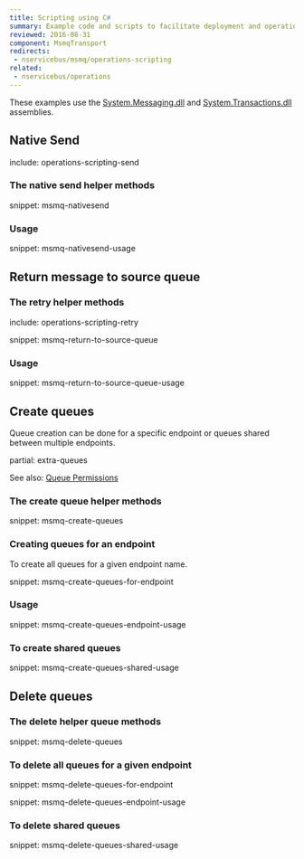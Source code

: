 ```yaml
---
title: Scripting using C#
summary: Example code and scripts to facilitate deployment and operational actions against MSMQ.
reviewed: 2016-08-31
component: MsmqTransport
redirects:
 - nservicebus/msmq/operations-scripting
related:
 - nservicebus/operations
---
```


These examples use the [System.Messaging.dll](https://msdn.microsoft.com/en-us/library/System.Messaging.aspx) and [System.Transactions.dll](https://msdn.microsoft.com/en-us/library/system.transactions.aspx) assemblies.


## Native Send

include: operations-scripting-send


### The native send helper methods

snippet: msmq-nativesend


### Usage

snippet: msmq-nativesend-usage


## Return message to source queue


### The retry helper methods

include: operations-scripting-retry


snippet: msmq-return-to-source-queue


### Usage

snippet: msmq-return-to-source-queue-usage


## Create queues

Queue creation can be done for a specific endpoint or queues shared between multiple endpoints.

partial: extra-queues


See also: [Queue Permissions](/transports/msmq/#permissions)


### The create queue helper methods


snippet: msmq-create-queues


### Creating queues for an endpoint

To create all queues for a given endpoint name.

snippet: msmq-create-queues-for-endpoint


### Usage

snippet: msmq-create-queues-endpoint-usage


### To create shared queues


snippet: msmq-create-queues-shared-usage


## Delete queues


### The delete helper queue methods

snippet: msmq-delete-queues


### To delete all queues for a given endpoint

snippet: msmq-delete-queues-for-endpoint

snippet: msmq-delete-queues-endpoint-usage


### To delete shared queues

snippet: msmq-delete-queues-shared-usage
